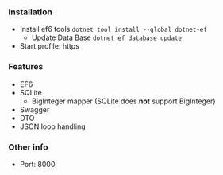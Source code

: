 ### Installation

- Install ef6 tools `dotnet tool install --global dotnet-ef`
    - Update Data Base `dotnet ef database update`
- Start profile: https

### Features
- EF6
- SQLite
  - BigInteger mapper (SQLite does **not** support BigInteger)
- Swagger
- DTO
- JSON loop handling

### Other info
- Port: 8000